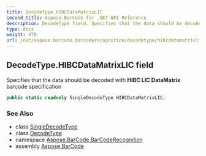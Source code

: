 ```yaml
---
title: DecodeType.HIBCDataMatrixLIC
second_title: Aspose.BarCode for .NET API Reference
description: DecodeType field. Specifies that the data should be decoded with HIBC LIC DataMatrix barcode specification
type: docs
weight: 470
url: /net/aspose.barcode.barcoderecognition/decodetype/hibcdatamatrixlic/
---
```

## DecodeType.HIBCDataMatrixLIC field

Specifies that the data should be decoded with **HIBC LIC DataMatrix** barcode specification

```csharp
public static readonly SingleDecodeType HIBCDataMatrixLIC;
```

### See Also

* class [SingleDecodeType](../../singledecodetype/)
* class [DecodeType](../)
* namespace [Aspose.BarCode.BarCodeRecognition](../../../aspose.barcode.barcoderecognition/)
* assembly [Aspose.BarCode](../../../)


